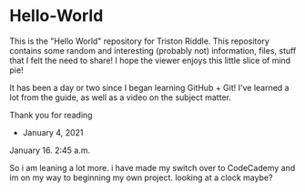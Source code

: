 # Hello-World
This is the "Hello World" repository for Triston Riddle. This repository contains some random and interesting (probably not) information, files, stuff that I felt the need to share! I hope the viewer enjoys this little slice of mind pie!


It has been a day or two since I began learning GitHub + Git! I've learned a lot from the guide, as well as a video on the subject matter. 

Thank you for reading


-  January 4, 2021



January 16. 2:45 a.m.

So i am leaning a lot more. i have made my switch over to CodeCademy and im on my way to beginning my own project. looking at a clock maybe?

